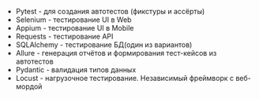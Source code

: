 - Pytest - для создания автотестов (фикстуры и ассёрты)
- Selenium - тестирование UI в Web
- Appium - тестирование UI в Mobile
- Requests - тестирование API
- SQLAlchemy - тестирование БД(один из вариантов)
- Allure - генерация отчётов и формирования тест-кейсов из автотестов
- Pydantic - валидация типов данных
- Locust - нагрузочное тестирование. Независимый фреймворк с веб-мордой